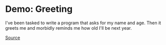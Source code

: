 # Demo: Greeting
I've been tasked to write a program that asks for my name and age.
Then it greets me and morbidly reminds me how old I'll be next year.

[Source](greeting.py)
